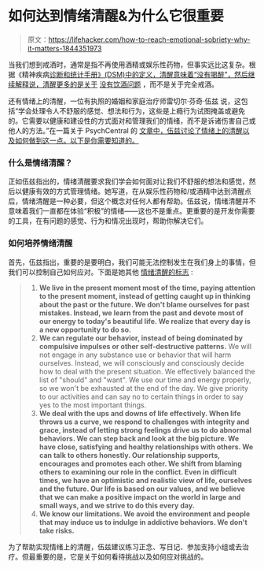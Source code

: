 # 如何达到情绪清醒&为什么它很重要

> 原文：<https://lifehacker.com/how-to-reach-emotional-sobriety-why-it-matters-1844351973>

当我们想到戒酒时，通常是指不再使用酒精或娱乐性药物，但事实远比这复杂。根据《精神疾病[诊断和统计手册》(DSM)中的定义，清醒意味着“没有喝醉”，然后继续解释说，清醒更多的是关于](https://www.verywellmind.com/the-diagnostic-and-statistical-manual-dsm-2795758) [没有饮酒问题](https://www.northernillinoisrecovery.com/rehab-blog/what-is-sobriety/) ，而不是关于完全戒酒。



还有情绪上的清醒，一位有执照的婚姻和家庭治疗师雷切尔·芬奇·伍兹 说，这包括“学会处理令人不舒服的感觉、想法和行为，这些是上瘾行为试图掩盖或避免的。它需要以健康和建设性的方式面对和管理我们的情绪，而不是诉诸伤害自己或他人的方法。”在一篇关于 PsychCentral 的 [文章中，伍兹讨论了情绪上的清醒以及如何做到这一点。以下是你需要知道的。](https://blogs.psychcentral.com/cultivating-contentment/2020/06/how-to-achieve-emotional-sobriety/)

### 什么是情绪清醒？

正如伍兹指出的，情绪清醒要求我们学会如何面对让我们不舒服的想法和感觉，然后以健康有效的方式管理情绪。她写道，在从娱乐性药物和/或酒精中达到清醒点后，情绪清醒是一种必要，但这个概念对任何人都有帮助。伍兹说，情绪清醒并不意味着我们一直都在体验“积极”的情绪——这也不是重点。更重要的是开发你需要的工具，在有问题的感觉、行为和情况出现时，帮助你解决它们。

### 如何培养情绪清醒

首先，伍兹指出，重要的是要明白，我们可能无法控制发生在我们身上的事情，但我们可以控制自己如何应对。下面是她其他 [情绪清醒的标志](https://blogs.psychcentral.com/cultivating-contentment/2020/06/how-to-achieve-emotional-sobriety/) :

> 1.  **We live in the present moment most of the time, paying attention to the present moment, instead of getting caught up in thinking about the past or the future. We don't blame ourselves for past mistakes. Instead, we learn from the past and devote most of our energy to today's beautiful life. We realize that every day is a new opportunity to do so.**
> 2.  **We can regulate our behavior, instead of being dominated by compulsive impulses or other self-destructive patterns.** We will not engage in any substance use or behavior that will harm ourselves. Instead, we will consciously and consciously decide how to deal with the present situation. We effectively balanced the list of "should" and "want". We use our time and energy properly, so we won't be exhausted at the end of the day. We give priority to our activities and can say no to certain things in order to say yes to the most important things.
> 3.  **We deal with the ups and downs of life effectively. When life throws us a curve, we respond to challenges with integrity and grace, instead of letting strong feelings drive us to do abnormal behaviors. We can step back and look at the big picture. We have close, satisfying and healthy relationships with others. We can talk to others honestly. Our relationship supports, encourages and promotes each other. We shift from blaming others to examining our role in the conflict. Even in difficult times, we have an optimistic and realistic view of life, ourselves and the future. Our life is based on our values, and we believe that we can make a positive impact on the world in large and small ways, and we strive to do this every day.**
> 4.  **We know our limitations. We avoid the environment and people that may induce us to indulge in addictive behaviors. We don't take risks.**

为了帮助实现情绪上的清醒，伍兹建议练习正念、写日记、参加支持小组或去治疗。但最重要的是，它是关于如何看待挑战以及如何应对挑战的。